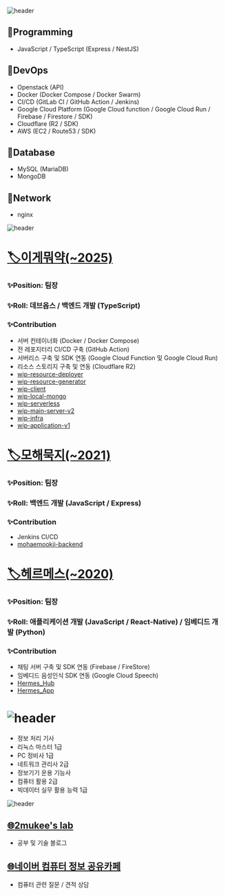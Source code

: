 ![header](https://capsule-render.vercel.app/api?type=soft&color=ffca1a&height=50&section=header&text=Skill&fontSize=30)  
## :wrench:Programming  
- JavaScript / TypeScript (Express / NestJS)

## :wrench:DevOps
- Openstack (API)
- Docker (Docker Compose / Docker Swarm)
- CI/CD (GitLab CI / GitHub Action / Jenkins)
- Google Cloud Platform (Google Cloud function / Google Cloud Run / Firebase / Firestore / SDK)
- Cloudflare (R2 / SDK)
- AWS (EC2 / Route53 / SDK)

## :wrench:Database
- MySQL (MariaDB)
- MongoDB

## :wrench:Network
- nginx

![header](https://capsule-render.vercel.app/api?type=soft&color=ffca1a&height=50&section=header&text=Project&fontSize=30)  
# [:label:이게뭐약(~2025)](https://github.com/KNUT-Capstone-Design-team-1)
### :sparkles:Position: 팀장
### :sparkles:Roll: 데브옵스 / 백엔드 개발 (TypeScript)
### :sparkles:Contribution
- 서버 컨테이너화 (Docker / Docker Compose)
- 전 레포지터리 CI/CD 구축 (GitHub Action)
- 서버리스 구축 및 SDK 연동 (Google Cloud Function 및 Google Cloud Run)
- 리소스 스토리지 구축 및 연동 (Cloudflare R2)
- [wip-resource-deployer](http://github.com/KNUT-Capstone-Design-team-1)
- [wip-resource-generator](https://github.com/KNUT-Capstone-Design-team-1/wip-resource-generator)
- [wip-client](https://github.com/KNUT-Capstone-Design-team-1/wip-client)
- [wip-local-mongo](https://github.com/KNUT-Capstone-Design-team-1/wip-local-mongo)
- [wip-serverless](https://github.com/KNUT-Capstone-Design-team-1/wip-serverless)
- [wip-main-server-v2](https://github.com/KNUT-Capstone-Design-team-1/wip-main-server-v2)
- [wip-infra](https://github.com/KNUT-Capstone-Design-team-1/wip-infra)
- [wip-application-v1](https://github.com/KNUT-Capstone-Design-team-1/wip-application-v1)

# [:label:모해묵지(~2021)](https://github.com/KNUT-Mohaemookji)
### :sparkles:Position: 팀장
### :sparkles:Roll: 백엔드 개발 (JavaScript / Express)
### :sparkles:Contribution
- Jenkins CI/CD
- [mohaemookji-backend](https://github.com/KNUT-Mohaemookji/mohaemookji-backend)

# [:label:헤르메스(~2020)](https://github.com/HermesProj-KNUT)
### :sparkles:Position: 팀장
### :sparkles:Roll: 애플리케이션 개발 (JavaScript / React-Native) / 임베디드 개발 (Python)
### :sparkles:Contribution
- 채팅 서버 구축 및 SDK 연동 (Firebase / FireStore)
- 임베디드 음성인식 SDK 연동 (Google Cloud Speech)
- [Hermes_Hub](https://github.com/HermesProj-KNUT/Hermes_Hub)
- [Hermes_App](https://github.com/HermesProj-KNUT/Hermes_App)

# ![header](https://capsule-render.vercel.app/api?type=soft&color=ffca1a&height=50&section=header&text=Certification&fontSize=30)  
- 정보 처리 기사
- 리눅스 마스터 1급
- PC 정비사 1급
- 네트워크 관리사 2급
- 정보기기 운용 기능사
- 컴퓨터 활용 2급
- 빅데이터 실무 활용 능력 1급

![header](https://capsule-render.vercel.app/api?type=soft&color=ffca1a&height=50&section=header&text=HomePage&fontSize=30)  
## [:globe_with_meridians:2mukee's lab](https://2mukee.tistory.com)
- 공부 및 기술 블로그

## [:globe_with_meridians:네이버 컴퓨터 정보 공유카페](https://cafe.naver.com/bagsingood1537)
- 컴퓨터 관련 질문 / 견적 상담
